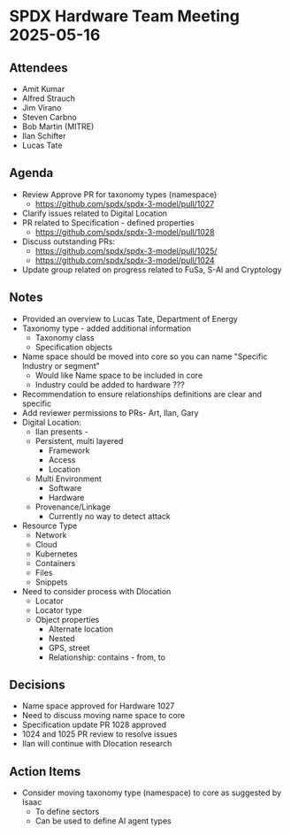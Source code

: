 # SPDX Hardware Team Meeting 2025-05-16

## Attendees

* Amit Kumar
* Alfred Strauch
* Jim Virano
* Steven Carbno
* Bob Martin (MITRE)
* Ilan Schifter
* Lucas Tate

## Agenda

* Review Approve PR for taxonomy types (namespace)
  * https://github.com/spdx/spdx-3-model/pull/1027
* Clarify issues related to Digital Location
* PR related to Specification - defined properties
  * https://github.com/spdx/spdx-3-model/pull/1028
* Discuss outstanding PRs:
  * https://github.com/spdx/spdx-3-model/pull/1025/
  * https://github.com/spdx/spdx-3-model/pull/1024
* Update group related on progress related to FuSa, S-AI and Cryptology

## Notes

* Provided an overview to Lucas Tate, Department of Energy
* Taxonomy type - added additional information
  * Taxonomy class
  * Specification objects
* Name space should be moved into core so you can name "Specific Industry or segment"
  * Would like Name space to be included in core
  * Industry could be added to hardware ???
* Recommendation to ensure relationships definitions are clear and specific
* Add reviewer permissions to PRs- Art, Ilan, Gary
* Digital Location:
  * Ilan presents -
  * Persistent, multi layered
    * Framework
    * Access
    * Location
  * Multi Environment
    * Software
    * Hardware
  * Provenance/Linkage
    * Currently no way to detect attack
* Resource Type
  * Network
  * Cloud
  * Kubernetes
  * Containers
  * Files
  * Snippets
* Need to consider process with Dlocation
  * Locator
  * Locator type
  * Object properties
    * Alternate location
    * Nested
    * GPS, street
    * Relationship: contains - from, to

## Decisions

* Name space approved for Hardware 1027
* Need to discuss moving name space to core
* Specification update PR 1028 approved
* 1024 and 1025 PR review to resolve issues
* Ilan will continue with Dlocation research

## Action Items

* Consider moving taxonomy type (namespace) to core as suggested by Isaac
  * To define sectors
  * Can be used to define AI agent types
